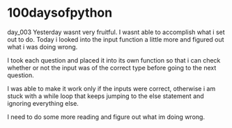# 100daysofpython
day_003
Yesterday wasnt very fruitful. I wasnt able to accomplish what i set out to do.
Today i looked into the input function a little more and figured out what i was doing wrong.

I took each question and placed it into its own function so that i can check whether or not the input
was of the correct type before going to the next question.

I was able to make it work only if the inputs were correct, otherwise i am stuck with a while loop that keeps jumping
to the else statement and ignoring everything else.

I need to do some more reading and figure out what im doing wrong.

